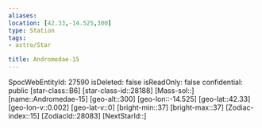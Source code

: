 ```yaml
---
aliases: 
location: [42.33,-14.525,300]
type: Station
tags:
- astro/Star

title: Andromedae-15
---
```

SpocWebEntityId: 27590
isDeleted: false
isReadOnly: false
confidential: public
[star-class::B6]
[star-class-id::28188]
[Mass-sol::]
[name::Andromedae-15]
[geo-alt::300]
[geo-lon::-14.525]
[geo-lat::42.33]
[geo-lon-v::0.002]
[geo-lat-v::0]
[bright-min::37]
[bright-max::37]
[Zodiac-index::15]
[ZodiacId::28083]
[NextStarId::]



